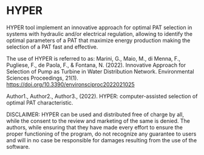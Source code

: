 # HYPER
HYPER tool  implement an innovative approach for optimal PAT selection in systems with hydraulic and/or electrical regulation,
allowing to identify the optimal parameters of a PAT that maximize energy production making the selection of a PAT fast and effective. 


The use of HYPER is referred to as: Marini, G., Maio, M., di Menna, F., Pugliese, F., de Paola, F., & Fontana, N. (2022). Innovative Approach for Selection of Pump as Turbine in Water Distribution Network. Environmental Sciences Proceedings, 21(1). https://doi.org/10.3390/environsciproc2022021025

Author1., Author2., Author3., (2022). HYPER: computer-assisted selection of optimal PAT characteristic.
 

DISCLAIMER: HYPER can be used and distributed free of charge by all, 
while the consent to the review and marketing of the same is denied. 
The authors, while ensuring that they have made every effort to ensure the proper functioning of the program,
do not recognize any guarantee to users and will in no case be responsible for damages resulting from the use of the software.
